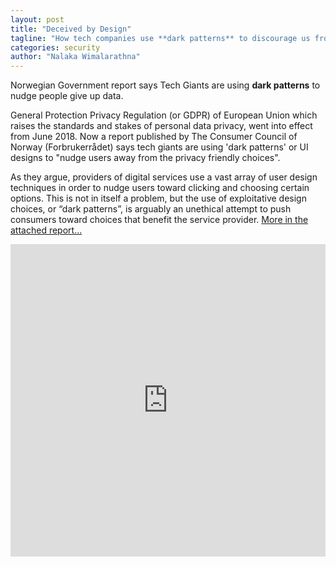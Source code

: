 ```yaml
---
layout: post
title: "Deceived by Design"
tagline: "How tech companies use **dark patterns** to discourage us from exercising our rights to privacy"
categories: security
author: "Nalaka Wimalarathna"
---
```


Norwegian Government report says Tech Giants are using **dark patterns** to nudge people give up data.

General Protection Privacy Regulation (or GDPR) of European Union which raises the standards and stakes of personal data privacy, went into effect from June 2018. Now a report published by The Consumer Council of Norway (Forbrukerrådet) says tech giants are using 'dark patterns' or UI designs to "nudge users away from the privacy friendly choices".

As they argue, providers of digital services use a vast array of user design techniques in order to nudge users toward clicking and choosing certain options. This is not in itself a problem, but the use of exploitative design choices, or “dark patterns”, is arguably an unethical attempt to push consumers toward choices that benefit the service provider. [More in the attached report...](https://github.com/aviorsys/aviorsys.github.io/raw/master/uploads/2018-08-08-deceived-by-design.pdf)

<embed src="https://drive.google.com/viewerng/viewer?embedded=true&url=https://github.com/aviorsys/aviorsys.github.io/raw/master/uploads/2018-08-08-deceived-by-design.pdf" width="100%" height="500">